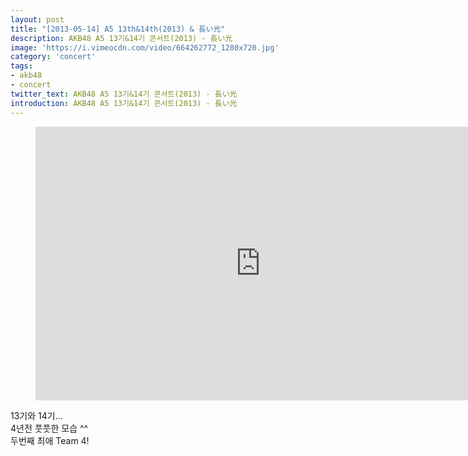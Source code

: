 ```yaml
---
layout: post
title: "[2013-05-14] A5 13th&14th(2013) & 長い光"
description: AKB48 A5 13기&14기 콘서트(2013) - 長い光
image: 'https://i.vimeocdn.com/video/664262772_1280x720.jpg'
category: 'concert'
tags:
- akb48
- concert
twitter_text: AKB48 A5 13기&14기 콘서트(2013) - 長い光
introduction: AKB48 A5 13기&14기 콘서트(2013) - 長い光
---
```

<figure class="video_container">
<iframe src='http://serviceapi.nmv.naver.com/flash/convertIframeTag.nhn?vid=2A6E77F2C795E340F8F6C086E590D3D41C63&outKey=V1267594509ee331d882a646d3a437e9f36eb2e1391e040b3ac1a646d3a437e9f36eb&width=544&height=306' width='720' height='438' frameborder='0' webkitallowfullscreen mozallowfullscreen allowfullscreen></iframe>
</figure>

13기와 14기...<br>
4년전 풋풋한 모습 ^^<br>
두번째 최애 Team 4! <br> 
